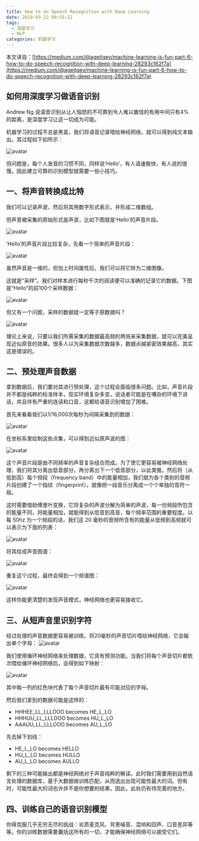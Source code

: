 ```yaml
---
title: How to do Speech Recognition with Deep Learning
date: 2019-03-22 09:55:12
tags: 
  - 深度学习
  - NLP
categories: 机器学习  
---
```


本文译自：[https://medium.com/@ageitgey/machine-learning-is-fun-part-6-how-to-do-speech-recognition-with-deep-learning-28293c162f7a](https://medium.com/@ageitgey/machine-learning-is-fun-part-6-how-to-do-speech-recognition-with-deep-learning-28293c162f7a)

## 如何用深度学习做语音识别
Andrew Ng 说语音识别从让人恼怒的不可靠到令人难以置信的有用中间只有4%的距离，是深度学习让这一切成为可能。

机器学习的过程不总是黑盒，我们将语音记录喂给神经网络，就可以得到纯文本输出。其过程如下如所示：

![avatar](https://img2018.cnblogs.com/blog/1549437/201903/1549437-20190322091138397-1835593930.png)

但问题是，每个人发音的习惯不同，同样说‘Hello’，有人语速极快，有人说的很慢。因此建立可靠的识别模型就需要一些小技巧。

## 一、将声音转换成比特

我们可以记录声波，然后将其用数字形式表示，并形成二维数组。

但声音被采集的原始形式是声波，比如下图就是‘Hello’的声音片段。

![avatar](https://img2018.cnblogs.com/blog/1549437/201903/1549437-20190322092128512-400810288.png)

‘Hello’的声音片段比较复杂，先看一个简单的声音片段：

![avatar](https://img2018.cnblogs.com/blog/1549437/201903/1549437-20190322092340826-891548890.png)

虽然声音是一维的，但加上时间属性后，我们可以将它转为二维图像。

这就是“采样”。我们对样本进行每秒千次的阅读便可以准确的记录它的数据。下图是“Hello”的前100个采样数据：

![avatar](https://img2018.cnblogs.com/blog/1549437/201903/1549437-20190322093158373-1224658461.png)

但又有一个问题，采样的数据就一定等于原数据吗？

![avatar](https://img2018.cnblogs.com/blog/1549437/201903/1549437-20190322093850144-1806845001.png)

理论上来说，只要以我们所需采集的数据最高频的两倍来采集数据，就可以完美呈现近似原音的效果。很多人以为采集数据次数越多，数据点越紧密效果越高，其实这是错误的。

## 二、预处理声音数据

拿到数据后，我们要对其进行预处理，这个过程会面临很多问题。比如，声音片段并不都是纯粹的标准样本，现实环境复杂多变，说话者可能是在嘈杂的环境下讲话，并且伴有严重的连读和口音，这都给语音识别增加了困难。

首先来看看我们以1/16,000次每秒为间隔采集到的数据：

![avatar](https://img2018.cnblogs.com/blog/1549437/201903/1549437-20190324164226710-1647111373.png)

在坐标系里绘制这些点集，可以得到近似原声波的图：

![avatar](https://img2018.cnblogs.com/blog/1549437/201903/1549437-20190324171437324-418727827.png)

这个声音片段是由不同频率的声音复杂组合而成。为了使它更容易被神经网络处理，我们将其分离出低音部分，再分离出下一个低音部分，以此类推。然后将（从低到高）每个频段（frequency band）中的能量相加，我们就为各个类别的音频片段创建了一个指纹（fingerprint）。就像把一段音乐分离成一个个单独的音符一般。

这时需要借助傅里叶变换，它将复杂的声波分解为简单的声波，每一份频段所包含的能量不同，将能量相加，就能得到从低音到高音，每个频率范围的重要程度。以每 50hz 为一个频段的话，我们这 20 毫秒的音频所含有的能量从低频到高频就可以表示为下面的列表：

![avatar](https://img2018.cnblogs.com/blog/1549437/201903/1549437-20190324172529530-75859058.png)

将其绘成声音图谱：

![avatar](https://img2018.cnblogs.com/blog/1549437/201903/1549437-20190324172628330-82419438.png)

重复这个过程，最终会得到一个频谱图：

![avatar](https://img2018.cnblogs.com/blog/1549437/201903/1549437-20190324172712760-508131555.png)

这样你能更清楚的发现声音模式，神经网络也更容易接收它。

## 三、从短声音里识别字符

经过处理的声音数据更容易被训练。将20毫秒的声音切片喂给神经网络，它会输出单个字母：
![avatar](https://img2018.cnblogs.com/blog/1549437/201903/1549437-20190324173040888-1925275475.png)

我们使用循环神经网络来处理数据，它具有预测功能。当我们将每个声音切片都依次喂给循环神经网络后，会得到如下映射：

![avatar](https://img2018.cnblogs.com/blog/1549437/201903/1549437-20190324173359487-1616698830.png)

其中每一列的红色块代表了每个声音切片最有可能对应的字母。

然后我们拿到的数据可能是这样的：

* HHHEE_LL_LLLOOO becomes HE_L_LO
* HHHUU_LL_LLLOOO becomes HU_L_LO
* AAAUU_LL_LLLOOO becomes AU_L_LO

先去掉下划线：

* HE_L_LO becomes HELLO
* HU_L_LO becomes HULLO
* AU_L_LO becomes AULLO

剩下的三种可能输出都是神经网络对于声音纯粹的解读。此时我们需要用到自然语言处理的数据库，基于大数据做训练匹配，从而选出出现可能性最大的词。但有时，可能性最大的词也许并不是你想要的结果。因此，此处仍有待完善的地方。

## 四、训练自己的语音识别模型

你得克服几乎无穷无尽的挑战：劣质麦克风、背景噪音、混响和回声、口音差异等等。你的训练数据需要囊括这所有的一切，才能确保神经网络可以接受它们。
